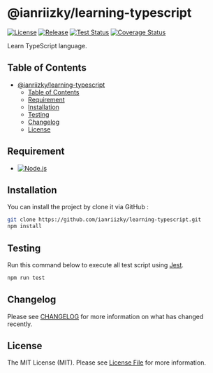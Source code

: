 # @ianriizky/learning-typescript

[![License][license-image]][license-url]
[![Release][release-image]][release-url]
[![Test Status][test-status-image]][test-status-url]
[![Coverage Status][coverage-status-image]][coverage-status-url]

Learn TypeScript language.

## Table of Contents

- [@ianriizky/learning-typescript](#ianriizkylearning-typescript)
  - [Table of Contents](#table-of-contents)
  - [Requirement](#requirement)
  - [Installation](#installation)
  - [Testing](#testing)
  - [Changelog](#changelog)
  - [License](#license)

## Requirement

- [![Node.js](https://img.shields.io/badge/Node.js%20^22.11.0-43853D?logo=node.js&logoColor=white "Node.js")](https://nodejs.org)

## Installation

You can install the project by clone it via GitHub :

```bash
git clone https://github.com/ianriizky/learning-typescript.git
npm install
```

## Testing

Run this command below to execute all test script using [Jest](https://jestjs.io).

```bash
npm run test
```

## Changelog

Please see [CHANGELOG](CHANGELOG.md) for more information on what has changed recently.

## License

The MIT License (MIT). Please see [License File][license-url] for more information.

[license-image]: https://badgen.net/github/license/ianriizky/learning-typescript
[license-url]: LICENSE.md
[release-image]: https://badgen.net/github/release/ianriizky/learning-typescript
[release-url]: https://github.com/ianriizky/learning-typescript/releases
[test-status-image]: https://github.com/ianriizky/learning-typescript/actions/workflows/nodejs-ci.yml/badge.svg
[test-status-url]: https://github.com/ianriizky/learning-typescript/actions/workflows/nodejs-ci.yml
[coverage-status-image]: https://codecov.io/gh/ianriizky/learning-typescript/graph/badge.svg?token=CTSUU5QR0V
[coverage-status-url]: https://codecov.io/gh/ianriizky/learning-typescript
